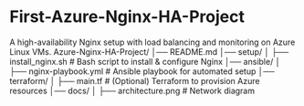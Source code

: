# First-Azure-Nginx-HA-Project
A high-availability Nginx setup with load balancing and monitoring on Azure Linux VMs.
Azure-Nginx-HA-Project/
│── README.md
│── setup/
│   ├── install_nginx.sh  # Bash script to install & configure Nginx
│── ansible/
│   ├── nginx-playbook.yml # Ansible playbook for automated setup
│── terraform/
│   ├── main.tf  # (Optional) Terraform to provision Azure resources
│── docs/
│   ├── architecture.png  # Network diagram

